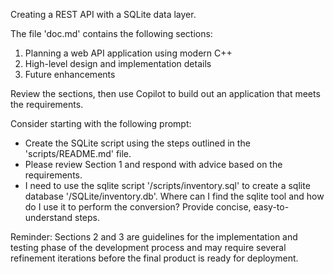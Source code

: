 Creating a REST API with a SQLite data layer.

The file 'doc.md' contains the following sections:
1. Planning a web API application using modern C++
2. High-level design and implementation details
3. Future enhancements

Review the sections, then use Copilot to build out an application that meets the requirements.

Consider starting with the following prompt:
- Create the SQLite script using the steps outlined in the 'scripts/README.md' file.
- Please review Section 1 and respond with advice based on the requirements.
- I need to use the sqlite script  '/scripts/inventory.sql' to create a sqlite database '/SQLite/inventory.db'. Where can I find the sqlite tool and how do I use it to perform the conversion? Provide concise, easy-to-understand steps.


Reminder: Sections 2 and 3 are guidelines for the implementation and testing phase of the development process and may require several refinement iterations before the final product is ready for deployment.